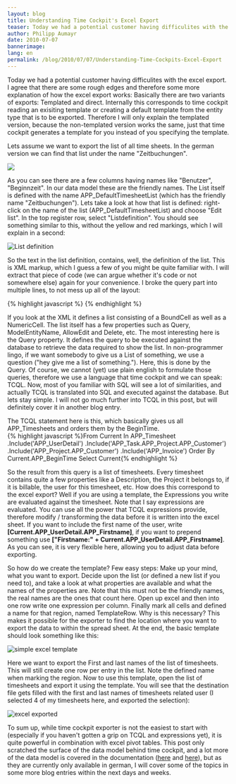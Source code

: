 ```yaml
---
layout: blog
title: Understanding Time Cockpit's Excel Export
teaser: Today we had a potential customer having difficulites with the excel export. I agree that there are some rough edges and therefore some more explanation of how the excel export works -  Basically there are two variants of exports -  Templated and direct. Internally this corresponds to time cockpit reading an exisiting template or creating a default template from the entity type that is to be exported. Therefore I will only explain the templated version, because the non-templated version works the same, just that time cockpit generates a template for you instead of you specifying the template.
author: Philipp Aumayr
date: 2010-07-07
bannerimage: 
lang: en
permalink: /blog/2010/07/07/Understanding-Time-Cockpits-Excel-Export
---
```


<p>Today we had a potential customer having difficulites with the excel export. I agree that there are some rough edges and therefore some more explanation of how the excel export works: Basically there are two variants of exports: Templated and direct. Internally this corresponds to time cockpit reading an exisiting template or creating a default template from the entity type that is to be exported. Therefore I will only explain the templated version, because the non-templated version works the same, just that time cockpit generates a template for you instead of you specifying the template.</p><p>Lets assume we want to export the list of all time sheets. In the german version we can find that list under the name "Zeitbuchungen".</p><p>
  <img src="{{site.baseurl}}/content/images/blog/2010/07/Zeitbuchungen_list.png" class="    " />
</p><p>As you can see there are a few columns having names like "Benutzer", "Beginnzeit". In our data model these are the friendly names. The List itself is defined with the name APP_DefaultTimesheetList (which has the friendly name "Zeitbuchungen"). Lets take a look at how that list is defined: right-click on the name of the list (APP_DefaultTimesheetList) and choose "Edit list". In the top register row, select "Listdefinition". You should see something similar to this, without the yellow and red markings, which I will explain in a second:</p><p>
  <img alt="List definition" src="{{site.baseurl}}/content/images/blog/2010/07/list_definition.png" class="      " />
</p><p>So the text in the list definition, contains, well, the definition of the list. This is XML markup, which I guess a few of you might be quite familiar with. I will extract that piece of code (we can argue whether it's code or not somewhere else) again for your convenience. I broke the query part into multiple lines, to not mess up all of the layout:</p>{% highlight javascript %}<List AllowDelete="True" AllowEdit="True" AutoGenerateColumns="False" 
       EditFormName="APP_TimesheetForm" ModelEntityName="APP_Timesheet" 
       Query="From Current In APP_Timesheet
                 .Include('APP_UserDetail').Include('APP_Task.APP_Project.APP_Customer')
                 .Include('APP_Project.APP_Customer').Include('APP_Invoice') 
              Order By Current.APP_BeginTime 
              Select Current" 
       xmlns="clr-namespace:TimeCockpit.Data.DataModel.View;assembly=TimeCockpit.Data">
  <BoundCell Content="=Current.APP_UserDetail" Header="Benutzer" />
  <BoundCell Content="=Current.APP_BeginTime" Header="Beginnzeit" />
  <BoundCell Content="=Current.APP_EndTime" Header="Endzeit" />
  <BoundCell Content="=Current.APP_Description" Header="Beschreibung der Tätigkeit" />
  <BoundCell Content="=Current.APP_Location" Header="Arbeitsort" />
  <BoundCell Content="=Current.APP_Project" Header="Projekt" />
  <BoundCell Content="=Current.APP_Task" Header="Tätigkeit" />
  <NumericCell Content="=Current.APP_HourlyRateActual" Header="Effektiver Stundensatz" 
    NumberFormatPattern="#,##0.00" />
  <BoundCell Content="=Current.APP_Billable" Header="Verrechenbar" />
  <BoundCell Content="=Current.APP_Billed" Header="Verrechnet" />
</List>{% endhighlight %}<p>If you look at the XML it defines a list consisting of a BoundCell as well as a NumericCell. The list itself has a few properties such as Query, ModelEntityName, AllowEdit and Delete, etc. The most interesting here is the Query property. It defines the query to be executed against the database to retrieve the data required to show the list. In non-programmer lingo, if we want somebody to give us a List of something, we use a question ("hey give me a list of something."). Here, this is done by the Query. Of course, we cannot (yet) use plain english to formulate those queries, therefore we use a language that time cockpit and we can speak: TCQL. Now, most of you familiar with SQL will see a lot of similarities, and actually TCQL is translated into SQL and executed against the database. But lets stay simple. I will not go much further into TCQL in this post, but will definitely cover it in another blog entry.</p><div>The TCQL statement here is this, which basically gives us all APP_Timesheets and orders them by the BeginTime.</div>{% highlight javascript %}From Current In APP_Timesheet
.Include('APP_UserDetail')
.Include('APP_Task.APP_Project.APP_Customer')
.Include('APP_Project.APP_Customer')
.Include('APP_Invoice') 
Order By Current.APP_BeginTime 
Select Current{% endhighlight %}<p>So the result from this query is a list of timesheets. Every timesheet contains quite a few properties like a Description, the Project it belongs to, if it is billable, the user for this timesheet, etc. How does this correspond to the excel export? Well if you are using a template, the Expressions you write are evaluated against the timesheet. Note that I say expressions are evaluated. You can use all the power that TCQL expressions provide, therefore modify / transforming the data before it is written into the excel sheet. If you want to include the first name of the user, write <strong>[Current.APP_UserDetail.APP_Firstname]</strong>, if you want to prepend something use <strong>["Firstname:" + Current.APP_UserDetail.APP_Firstname]</strong>. As you can see, it is very flexible here, allowing you to adjust data before exporting.</p><p>So how do we create the template? Few easy steps: Make up your mind, what you want to export. Decide upon the list (or defined a new list if you need to), and take a look at what properties are available and what the names of the properties are. Note that this must not be the friendly names, the real names are the ones that count here. Open up excel and then into one row write one expression per column. Finally mark all cells and defined a name for that region, named TemplateRow. Why is this necessary? This makes it possible for the exporter to find the location where you want to export the data to within the spread sheet. At the end, the basic template should look something like this:</p><p>
  <img alt="simple excel template" src="{{site.baseurl}}/content/images/blog/2010/07/excel_template.png" class="  " />
</p><p>Here we want to export the First and last names of the list of timesheets. This will still create one row per entry in the list. Note the defined name when marking the region. Now to use this template, open the list of timesheets and export it using the template. You will see that the destination file gets filled with the first and last names of timesheets related user (I selected 4 of my timesheets here, and exported the selection):</p><p>
  <img alt="excel exported" src="{{site.baseurl}}/content/images/blog/2010/07/excel_exported (1).png" />
</p><p>To sum up, while time cockpit exporter is not the easiest to start with (especially if you haven't gotten a grip on TCQL and expressions yet), it is quite powerful in combination with excel pivot tables. This post only scratched the surface of the data model behind time cockpit, and a lot more of the data model is covered in the documentation (<a title="HowTo: Modifying The Model" href="http://help.timecockpit.com/html/07396c38-8cb8-45da-a303-549bdf323fe9.htm">here</a> and <a title="time cockpit Query Language (TCQL)" href="http://help.timecockpit.com/html/a7465f29-c739-4a14-bf5b-09821133dd9a.htm">here</a>), but as they are currently only available in german, I will cover some of the topics in some more blog entries within the next days and weeks.</p>